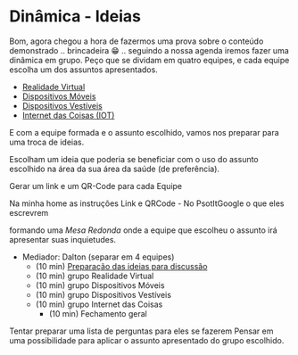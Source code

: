 # Dinâmica - Ideias

Bom, agora chegou a hora de fazermos uma prova sobre o conteúdo demonstrado .. brincadeira 😁 .. seguindo a nossa agenda iremos fazer uma dinâmica em grupo. Peço que se dividam em quatro equipes, e cada equipe escolha um dos assuntos apresentados.

- [Realidade Virtual](../Conceitos/RealidadeVirtual.md "Conceitos sobre Realidade Virtual")  
- [Dispositivos Móveis](../Conceitos/DispositivosMoveis.md "Conceitos sobre Dispositivos Móveis")  
- [Dispositivos Vestíveis](../Conceitos/DispositivosVestiveis.md "Conceitos sobre Dispositivos Vestíveis")  
- [Internet das Coisas (IOT)](../Conceitos/InternetDasCoisas.md "Conceitos sobre Internet das Coisas")  

E com a equipe formada e o assunto escolhido, vamos nos preparar para uma troca de ideias.  

Escolham um ideia que poderia se beneficiar com o uso do assunto escolhido na área da sua área da saúde (de preferência).  

Gerar um link e um QR-Code para cada Equipe

Na minha home as instruções
Link e QRCode - No PsotItGoogle o que eles escrevrem


formando uma *Mesa Redonda* onde a equipe que escolheu o assunto irá apresentar suas inquietudes.

- Mediador: Dalton (separar em 4 equipes)  
  - (10 min) [Preparação das ideias para discussão](Dinamica.md "Preparação das ideias para discussão")  
  - (10 min) grupo Realidade Virtual  
  - (10 min) grupo Dispositivos Móveis  
  - (10 min) grupo Dispositivos Vestíveis  
  - (10 min) grupo Internet das Coisas  
    - (10 min) Fechamento geral  


Tentar preparar uma lista de perguntas para eles se fazerem 
Pensar em uma possibilidade para aplicar o assunto apresentado do grupo escolhido.  
